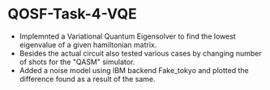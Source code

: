 # QOSF-Task-4-VQE

* Implemnted a Variational Quantum Eigensolver to find the lowest eigenvalue of a given hamiltonian matrix.
* Besides the actual circuit also tested various cases by changing number of shots for the "QASM" simulator.
* Added a noise model using IBM backend Fake_tokyo and plotted the difference found as a result of the same.
